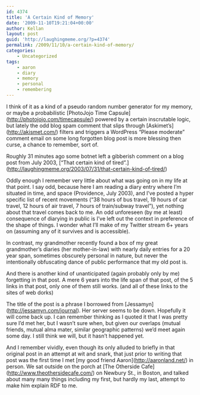 ```yaml
---
id: 4374
title: 'A Certain Kind of Memory'
date: '2009-11-10T19:21:04+00:00'
author: Kellan
layout: post
guid: 'http://laughingmeme.org/?p=4374'
permalink: /2009/11/10/a-certain-kind-of-memory/
categories:
    - Uncategorized
tags:
    - aaron
    - diary
    - memory
    - personal
    - remembering
---
```


I think of it as a kind of a pseudo random number generator for my memory, or maybe a probabilistic \[PhotoJojo Time Capsule\](http://photojojo.com/timecapsule/) powered by a certain inscrutable logic, but lately the odd blog spam comment that slips through \[Askimet’s\](http://akismet.com/) filters and triggers a WordPress “Please moderate” comment email on some long forgotten blog post is more blessing then curse, a chance to remember, sort of.

Roughly 31 minutes ago some botnet left a gibberish comment on a blog post from July 2003, \[“That certain kind of tired”.\](http://laughingmeme.org/2003/07/31/that-certain-kind-of-tired/)

Oddly enough I remember very little about what was going on in my life at that point. I say odd, because here I am reading a diary entry where I’m situated in time, and space (Providence, July 2003), and I’ve posted a hyper specific list of recent movements (“38 hours of bus travel, 19 hours of car travel, 12 hours of air travel, 7 hours of train/subway travel”), yet nothing about that travel comes back to me. An odd unforeseen (by me at least) consequence of diarying in public is I’ve left out the context in preference of the shape of things. I wonder what I’ll make of my Twitter stream 6+ years on (assuming any of it survives and is accessible).

In contrast, my grandmother recently found a box of my great grandmother’s diaries (her mother-in-law) with nearly daily entries for a 20 year span, sometimes obscurely personal in nature, but never the intentionally obfuscating dance of public performance that my old post is.

And there is another kind of unanticipated (again probably only by me) forgetting in that post. A mere 6 years into the life span of that post, of the 5 links in that post, only one of them still works. (and all of these links to the sites of web dorks)

The title of the post is a phrase I borrowed from \[Jessamyn\](http://jessamyn.com/journal). Her server seems to be down. Hopefully it will come back up. I can remember thinking as I quoted it that I was pretty sure I’d met her, but I wasn’t sure when, but given our overlaps (mutual friends, mutual alma mater, similar geographic patterns) we’d meet again some day. I still think we will, but it hasn’t happened yet.

And I remember vividly, even though its only alluded to briefly in that original post in an attempt at wit and snark, that just prior to writing that post was the first time I met \[my good friend Aaron\](http://aaronland.net/) in person. We sat outside on the porch at \[The Otherside Cafe\](http://www.theothersidecafe.com/) on Newbury St., in Boston, and talked about many many things including my first, but hardly my last, attempt to make him explain RDF to me.